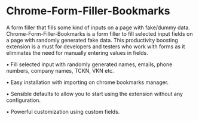 # Chrome-Form-Filler-Bookmarks

A form filler that fills some kind of inputs on a page with fake/dummy data.
Chrome-Form-Filler-Bookmarks is a form filler to fill selected input fields on a page with randomly generated fake data. This productivity boosting extension is a must for developers and testers who work with forms as it eliminates the need for manually entering values in fields.

• Fill selected input with randomly generated names, emails, phone numbers, company names, TCKN, VKN etc.

• Easy installation with importing on chrome bookmarks manager.

• Sensible defaults to allow you to start using the extension without any configuration.

• Powerful customization using custom fields.
